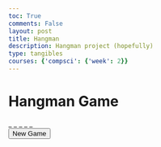 ```yaml
---
toc: True
comments: False
layout: post
title: Hangman
description: Hangman project (hopefully)
type: tangibles
courses: {'compsci': {'week': 2}}
---
```

<!DOCTYPE html>
<html lang="en">
<head>
  <meta charset="UTF-8">
  <meta name="viewport" content="width=device-width, initial-scale=1.0">
  <link rel="stylesheet" href="styles.css">
  <title>Hangman Game</title>
</head>
<body>
  <h1>Hangman Game</h1>
  <div class="hangman">
    <div class="word" id="word">_ _ _ _ _</div>
    <div class="guesses" id="guesses"></div>
    <button id="new-game">New Game</button>
  </div>
  <script src="script.js"></script>
</body>
</html>